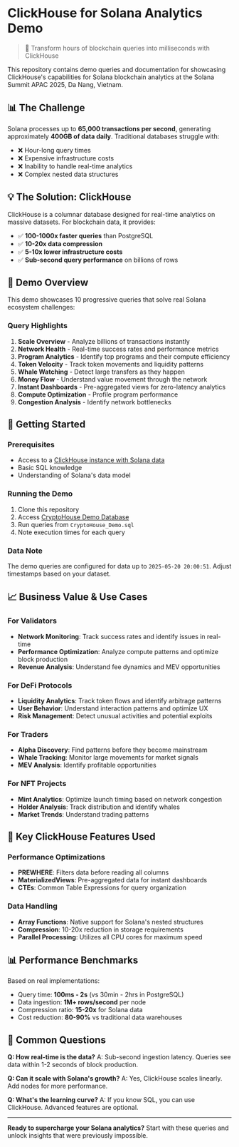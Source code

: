 # ClickHouse for Solana Analytics Demo

> 🚀 Transform hours of blockchain queries into milliseconds with ClickHouse

This repository contains demo queries and documentation for showcasing ClickHouse's capabilities for Solana blockchain analytics at the Solana Summit APAC 2025, Da Nang, Vietnam.

## 📊 The Challenge

Solana processes up to **65,000 transactions per second**, generating approximately **400GB of data daily**. Traditional databases struggle with:

- ❌ Hour-long query times
- ❌ Expensive infrastructure costs
- ❌ Inability to handle real-time analytics
- ❌ Complex nested data structures

## 💡 The Solution: ClickHouse

ClickHouse is a columnar database designed for real-time analytics on massive datasets. For blockchain data, it provides:

- ✅ **100-1000x faster queries** than PostgreSQL
- ✅ **10-20x data compression**
- ✅ **5-10x lower infrastructure costs**
- ✅ **Sub-second query performance** on billions of rows

## 🎯 Demo Overview

This demo showcases 10 progressive queries that solve real Solana ecosystem challenges:

### Query Highlights

1. **Scale Overview** - Analyze billions of transactions instantly
2. **Network Health** - Real-time success rates and performance metrics
3. **Program Analytics** - Identify top programs and their compute efficiency
4. **Token Velocity** - Track token movements and liquidity patterns
5. **Whale Watching** - Detect large transfers as they happen
6. **Money Flow** - Understand value movement through the network
7. **Instant Dashboards** - Pre-aggregated views for zero-latency analytics
8. **Compute Optimization** - Profile program performance
9. **Congestion Analysis** - Identify network bottlenecks

## 🚀 Getting Started

### Prerequisites

- Access to a [ClickHouse instance with Solana data](https://crypto.clickhouse.com/)
- Basic SQL knowledge
- Understanding of Solana's data model

### Running the Demo

1. Clone this repository
2. Access [CryptoHouse Demo Database](https://crypto.clickhouse.com/)
3. Run queries from `CryptoHouse_Demo.sql`
4. Note execution times for each query

### Data Note

The demo queries are configured for data up to `2025-05-20 20:00:51`. Adjust timestamps based on your dataset.

## 📈 Business Value & Use Cases

### For Validators

- **Network Monitoring**: Track success rates and identify issues in real-time
- **Performance Optimization**: Analyze compute patterns and optimize block production
- **Revenue Analysis**: Understand fee dynamics and MEV opportunities

### For DeFi Protocols

- **Liquidity Analytics**: Track token flows and identify arbitrage patterns
- **User Behavior**: Understand interaction patterns and optimize UX
- **Risk Management**: Detect unusual activities and potential exploits

### For Traders

- **Alpha Discovery**: Find patterns before they become mainstream
- **Whale Tracking**: Monitor large movements for market signals
- **MEV Analysis**: Identify profitable opportunities

### For NFT Projects

- **Mint Analytics**: Optimize launch timing based on network congestion
- **Holder Analysis**: Track distribution and identify whales
- **Market Trends**: Understand trading patterns

## 🔧 Key ClickHouse Features Used

### Performance Optimizations

- **PREWHERE**: Filters data before reading all columns
- **MaterializedViews**: Pre-aggregated data for instant dashboards
- **CTEs**: Common Table Expressions for query organization

### Data Handling

- **Array Functions**: Native support for Solana's nested structures
- **Compression**: 10-20x reduction in storage requirements
- **Parallel Processing**: Utilizes all CPU cores for maximum speed

## 📊 Performance Benchmarks

Based on real implementations:

- Query time: **100ms - 2s** (vs 30min - 2hrs in PostgreSQL)
- Data ingestion: **1M+ rows/second** per node
- Compression ratio: **15-20x** for Solana data
- Cost reduction: **80-90%** vs traditional data warehouses

## 💬 Common Questions

**Q: How real-time is the data?**
A: Sub-second ingestion latency. Queries see data within 1-2 seconds of block production.

**Q: Can it scale with Solana's growth?**
A: Yes, ClickHouse scales linearly. Add nodes for more performance.

**Q: What's the learning curve?**
A: If you know SQL, you can use ClickHouse. Advanced features are optional.

---

**Ready to supercharge your Solana analytics?** Start with these queries and unlock insights that were previously impossible.
